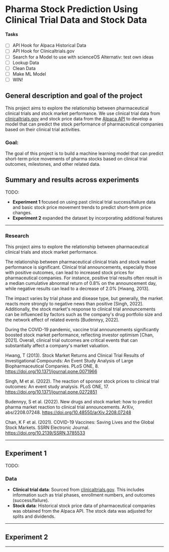 # Pharma Stock Prediction Using Clinical Trial Data and Stock Data

#### Tasks
- [ ] API Hook  for Alpaca Historical Data
- [ ] API Hook for Clinicaltrials.gov
- [ ] Search for a Model to use with scienceOS Alternativ: test own ideas
- [ ] Lookup Data
- [ ] Clean Data
- [ ] Make ML Model
- [ ] WIN!

## General description and goal of the project
This project aims to explore the relationship between pharmaceutical clinical trials and stock market performance. We use clinical trial data from [clinicaltrials.gov](https://clinicaltrials.gov) and stock price data from the [Alpaca API](https://alpaca.markets) to develop a model that can predict the stock performance of pharmaceutical companies based on their clinical trial activities.

### Goal:
The goal of this project is to build a machine learning model that can predict short-term price movements of pharma stocks based on clinical trial outcomes, milestones, and other related data.

## Summary and results across experiments
TODO:

- **Experiment 1** focused on using past clinical trial success/failure data and basic stock price movement trends to predict short-term price changes.
- **Experiment 2** expanded the dataset by incorporating additional features
---

### Research
This project aims to explore the relationship between pharmaceutical clinical trials and stock market performance. 

The relationship between pharmaceutical clinical trials and stock market performance is significant. Clinical trial announcements, especially those with positive outcomes, can lead to increased stock prices for pharmaceutical companies. For instance, positive trial results often result in a median cumulative abnormal return of 0.8% on the announcement day, while negative results can lead to a decrease of 2.0% [Hwang, 2013].

The impact varies by trial phase and disease type, but generally, the market reacts more strongly to negative news than positive [Singh, 2022]. Additionally, the stock market's response to clinical trial announcements can be influenced by factors such as the company's drug portfolio size and the network effect of related events [Budennyy, 2022].

During the COVID-19 pandemic, vaccine trial announcements significantly boosted stock market performance, reflecting investor optimism [Chan, 2021]. Overall, clinical trial outcomes are critical events that can substantially affect a company's market valuation.

Hwang, T (2013). Stock Market Returns and Clinical Trial Results of Investigational Compounds: An Event Study Analysis of Large Biopharmaceutical Companies. PLoS ONE, 8. https://doi.org/10.1371/journal.pone.0071966

Singh, M et al. (2022). The reaction of sponsor stock prices to clinical trial outcomes: An event study analysis. PLoS ONE, 17. https://doi.org/10.1371/journal.pone.0272851

Budennyy, S et al. (2022). New drugs and stock market: how to predict pharma market reaction to clinical trial announcements. ArXiv, abs/2208.07248. https://doi.org/10.48550/arXiv.2208.07248

Chan, K F et al. (2021). COVID-19 Vaccines: Saving Lives and the Global Stock Markets. SSRN Electronic Journal. https://doi.org/10.2139/SSRN.3785533


---

## Experiment 1
TODO:
### Data
- **Clinical trial data**: Sourced from [clinicaltrials.gov](https://clinicaltrials.gov). This includes information such as trial phases, enrollment numbers, and outcomes (success/failure).
- **Stock data**: Historical stock price data of pharmaceutical companies was obtained from the Alpaca API. The stock data was adjusted for splits and dividends.

---

## Experiment 2

---

